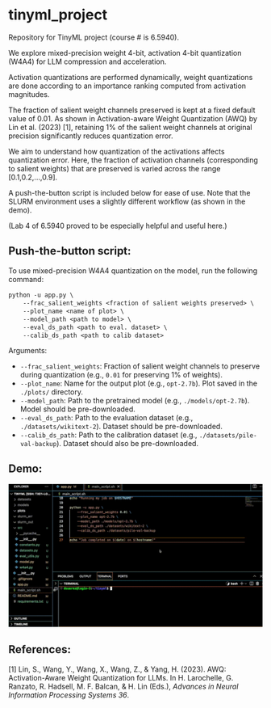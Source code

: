 # tinyml_project
Repository for TinyML project (course # is 6.5940).

We explore mixed-precision weight 4-bit, activation 4-bit quantization (W4A4) for LLM compression and acceleration.

Activation quantizations are performed dynamically, weight quantizations are done according to an importance ranking computed from activation magnitudes.

The fraction of salient weight channels preserved is kept at a fixed default value of 0.01. As shown in Activation-aware Weight Quantization (AWQ) by Lin et al. (2023) [1], retaining 1% of the salient weight channels at original precision significantly reduces quantization error.

We aim to understand how quantization of the activations affects quantization error. Here, the fraction of activation channels (corresponding to salient weights) that are preserved is varied across the range [0.1,0.2,...,0.9].

A push-the-button script is included below for ease of use. Note that the SLURM environment uses a slightly different workflow (as shown in the demo).

(Lab 4 of 6.5940 proved to be especially helpful and useful here.)

## Push-the-button script: 

To use mixed-precision W4A4 quantization on the model, run the following command:

```
python -u app.py \
    --frac_salient_weights <fraction of salient weights preserved> \
    --plot_name <name of plot> \
    --model_path <path to model> \
    --eval_ds_path <path to eval. dataset> \
    --calib_ds_path <path to calib dataset>
```

Arguments:
- `--frac_salient_weights`: Fraction of salient weight channels to preserve during quantization (e.g., `0.01` for preserving 1% of weights).
- `--plot_name`: Name for the output plot (e.g., `opt-2.7b`). Plot saved in the `./plots/` directory.
- `--model_path`: Path to the pretrained model (e.g., `./models/opt-2.7b`). Model should be pre-downloaded.
- `--eval_ds_path`: Path to the evaluation dataset (e.g., `./datasets/wikitext-2`). Dataset should be pre-downloaded.
- `--calib_ds_path`: Path to the calibration dataset (e.g., `./datasets/pile-val-backup`). Dataset should also be pre-downloaded.

## Demo:

![Demo](./assets/tinyml_proj.gif)

## References:

[1] Lin, S., Wang, Y., Wang, X., Wang, Z., & Yang, H. (2023). AWQ: Activation-Aware Weight Quantization for LLMs. In H. Larochelle, G. Ranzato, R. Hadsell, M. F. Balcan, & H. Lin (Eds.), *Advances in Neural Information Processing Systems 36*.
